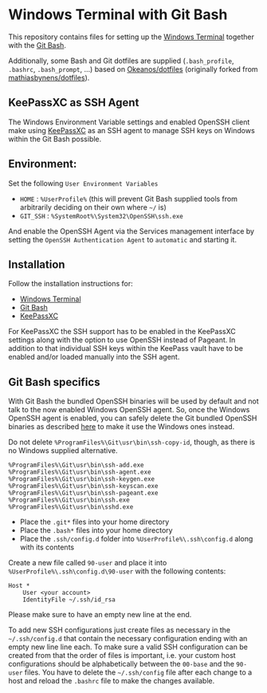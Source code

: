 # Windows Terminal with Git Bash

This repository contains files for setting up the [Windows Terminal](https://github.com/microsoft/terminal) together with the [Git Bash](https://git-scm.com).

Additionally, some Bash and Git dotfiles are supplied (`.bash_profile`, `.bashrc`, `.bash_prompt`, …) based on [Okeanos/dotfiles](https://github.com/Okeanos/dotfiles) (originally forked from [mathiasbynens/dotfiles](https://github.com/mathiasbynens/dotfiles)).

## KeePassXC as SSH Agent
The Windows Environment Variable settings and enabled OpenSSH client make using [KeePassXC](https://keepassxc.org) as an SSH agent to manage SSH keys on Windows within the Git Bash possible.

## Environment:

Set the following `User Environment Variables`

- `HOME` : `%UserProfile%` (this will prevent Git Bash supplied tools from arbitrarily deciding on their own where `~/` is)
- `GIT_SSH` : `%SystemRoot%\System32\OpenSSH\ssh.exe`

And enable the OpenSSH Agent via the Services management interface by setting the `OpenSSH Authentication Agent` to `automatic` and starting it.

## Installation
Follow the installation instructions for:

- [Windows Terminal](https://github.com/microsoft/terminal)
- [Git Bash](https://git-scm.com)
- [KeePassXC](https://keepass.info)

For KeePassXC the SSH support has to be enabled in the KeePassXC settings along with the option to use OpenSSH instead of Pageant. In addition to that individual SSH keys within the KeePass vault have to be enabled and/or loaded manually into the SSH agent.

## Git Bash specifics
With Git Bash the bundled OpenSSH binaries will be used by default and not talk to the now enabled Windows OpenSSH agent. So, once the Windows OpenSSH agent is enabled, you can safely delete the Git bundled OpenSSH binaries as described [here](https://github.com/git-for-windows/git/issues/1556#issuecomment-373146268) to make it use the Windows ones instead.

Do not delete `%ProgramFiles%\Git\usr\bin\ssh-copy-id`, though, as there is no Windows supplied alternative.

```
%ProgramFiles%\Git\usr\bin\ssh-add.exe
%ProgramFiles%\Git\usr\bin\ssh-agent.exe
%ProgramFiles%\Git\usr\bin\ssh-keygen.exe
%ProgramFiles%\Git\usr\bin\ssh-keyscan.exe
%ProgramFiles%\Git\usr\bin\ssh-pageant.exe
%ProgramFiles%\Git\usr\bin\ssh.exe
%ProgramFiles%\Git\usr\bin\sshd.exe
```

- Place the `.git*` files into your home directory
- Place the `.bash*` files into your home directory
- Place the `.ssh/config.d` folder into `%UserProfile%\.ssh\config.d` along with its contents

Create a new file called `90-user` and place it into `%UserProfile%\.ssh\config.d\90-user` with the following contents:

```
Host *
	User <your account>
	IdentityFile ~/.ssh/id_rsa

```

Please make sure to have an empty new line at the end.

To add new SSH configurations just create files as necessary in the `~/.ssh/config.d` that contain the necessary configuration ending with an empty new line line each. To make sure a valid SSH configuration can be created from that the order of files is important, i.e. your custom host configurations should be alphabetically between the `00-base` and the `90-user` files. You have to delete the `~/.ssh/config` file after each change to a host and reload the `.bashrc` file to make the changes available.
